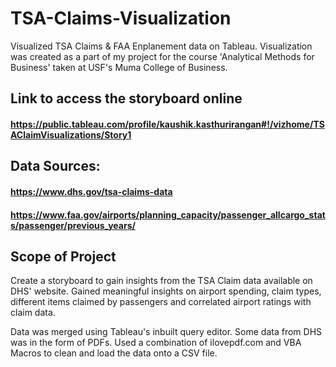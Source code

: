 # TSA-Claims-Visualization
Visualized TSA Claims &amp; FAA Enplanement data on Tableau. Visualization was created as a part of my project for the course 'Analytical Methods for Business' taken at USF's Muma College of Business. 

## Link to access the storyboard online
#### https://public.tableau.com/profile/kaushik.kasthurirangan#!/vizhome/TSAClaimVisualizations/Story1

## Data Sources:
#### https://www.dhs.gov/tsa-claims-data
#### https://www.faa.gov/airports/planning_capacity/passenger_allcargo_stats/passenger/previous_years/

## Scope of Project
Create a storyboard to gain insights from the TSA Claim data available on DHS' website. Gained meaningful insights on airport spending, claim types, different items claimed by passengers and correlated airport ratings with claim data. 

Data was merged using Tableau's inbuilt query editor. Some data from DHS was in the form of PDFs. Used a combination of ilovepdf.com and VBA Macros to clean and load the data onto a CSV file. 

